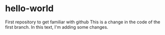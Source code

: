 # hello-world
First repository to get familiar with github
This is a change in the code of the first branch.
In this text, I'm adding some changes.
